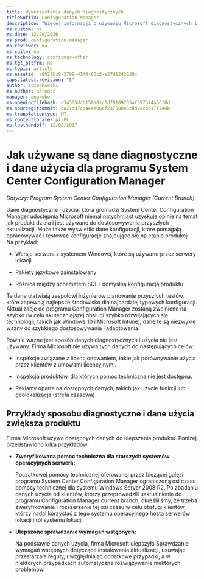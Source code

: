 ```yaml
---
title: Wykorzystanie danych diagnostycznych
titleSuffix: Configuration Manager
description: "Więcej informacji o używaniu Microsoft diagnostycznych i danych użycia, która gromadzi System Center Configuration Manager."
ms.custom: na
ms.date: 12/29/2016
ms.prod: configuration-manager
ms.reviewer: na
ms.suite: na
ms.technology: configmgr-other
ms.tgt_pltfrm: na
ms.topic: article
ms.assetid: a8021bc8-2799-41f4-83c2-e27d1242028c
caps.latest.revision: "5"
author: aczechowski
ms.author: aaroncz
manager: angrobe
ms.openlocfilehash: d34305ddb158a01c0d79189705af597344a56f8d
ms.sourcegitcommit: da27d37cc4e4e06cf23758846cdd7acb617f744b
ms.translationtype: MT
ms.contentlocale: pl-PL
ms.lasthandoff: 12/08/2017
---
```

# <a name="how-diagnostics-and-usage-data-is-used-for-system-center-configuration-manager"></a>Jak używane są dane diagnostyczne i dane użycia dla programu System Center Configuration Manager

*Dotyczy: Program System Center Configuration Manager (Current Branch)*

Dane diagnostyczne i użycia, która gromadzi System Center Configuration Manager udostępnia Microsoft niemal natychmiast uzyskuje opinie na temat jak produkt działa i jest używane do dostosowywania przyszłych aktualizacji. Może także wyświetlić dane konfiguracji, które pomagają opracowywać i testować konfiguracje znajdujące się na etapie produkcji. Na przykład:  

-   Wersje serwera z systemem Windows, które są używane przez serwery lokacji  

-   Pakiety językowe zainstalowany  

-   Różnica między schematem SQL i domyślną konfiguracją produktu  

Te dane ułatwiają zespołowi inżynierów planowanie przyszłych testów, które zapewnią najlepsze środowisko dla najbardziej typowych konfiguracji. Aktualizacje do programu Configuration Manager zostaną zwolnione na szybko (w celu skuteczniejszej obsługi szybko rozwijających się technologii, takich jak Windows 10 i Microsoft Intune), dane te są niezwykle ważny do szybkiego dostosowywania i adaptowania.  

Równie ważne jest sposób danych diagnostycznych i użycia nie jest używany. Firma Microsoft nie używa tych danych do następujących celów:  

-   Inspekcje związane z licencjonowaniem, takie jak porównywanie użycia przez klientów z umowami licencyjnymi.  

-   Inspekcja produktów, dla których pomoc techniczna nie jest dostępna.  

-   Reklamy oparte na dostępnych danych, takich jak użycie funkcji lub geolokalizacja (strefa czasowa)  

##  <a name="bkmk_improve"></a>Przykłady sposobu diagnostyczne i dane użycia zwiększa produktu  
Firma Microsoft używa dostępnych danych do ulepszenia produktu. Poniżej przedstawiono kilka przykładów:  

-   **Zweryfikowana pomoc techniczna dla starszych systemów operacyjnych serwera:**  

     Początkowej pomocy technicznej oferowanej przez bieżącej gałęzi programu System Center Configuration Manager ograniczoną osi czasu pomocy technicznej dla systemu Windows Server 2008 R2. Po zbadaniu danych użycia od klientów, którzy przeprowadzili uaktualnienie do programu Configuration Manager current branch, określiliśmy, że trzeba zweryfikowanie i rozszerzenie tej osi czasu w celu obsługi klientów, którzy nadal korzystać z tego systemu operacyjnego hosta serwerów lokacji i ról systemu lokacji.  

-   **Ulepszone sprawdzanie wymagań wstępnych:**  

     Na podstawie danych użycia, firma Microsoft ulepszyła Sprawdzanie wymagań wstępnych dotyczące instalowania aktualizacji, usuwając przestarzałe reguły, uwzględniając dodatkowe przypadki, a w niektórych przypadkach automatyczne rozwiązywanie niektórych problemów.  
